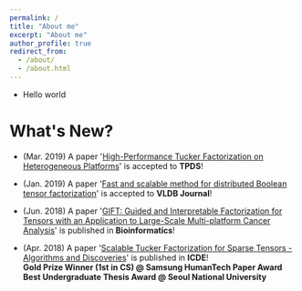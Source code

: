 ```yaml
---
permalink: /
title: "About me"
excerpt: "About me"
author_profile: true
redirect_from: 
  - /about/
  - /about.html
---
```


* Hello world


# What's New?
* (Mar. 2019) A paper '[High-Performance Tucker Factorization on Heterogeneous Platforms](https://github.com/sejoonoh/GTA-Tensor)' is accepted to **TPDS**!

* (Jan. 2019) A paper '[Fast and scalable method for distributed Boolean tensor factorization](https://link.springer.com/article/10.1007%2Fs00778-019-00538-z)' is accepted to **VLDB Journal**!

* (Jun. 2018) A paper '[GIFT: Guided and Interpretable Factorization for Tensors with an Application to Large-Scale Multi-platform Cancer Analysis](https://doi.org/10.1093/bioinformatics/bty490)' is published in **Bioinformatics**!  

* (Apr. 2018) A paper '[Scalable Tucker Factorization for Sparse Tensors - Algorithms and Discoveries](https://ieeexplore.ieee.org/document/8509325)' is published in **ICDE**!  
**Gold Prize Winner (1st in CS) @ Samsung HumanTech Paper Award**  
**Best Undergraduate Thesis Award @ Seoul National University**


